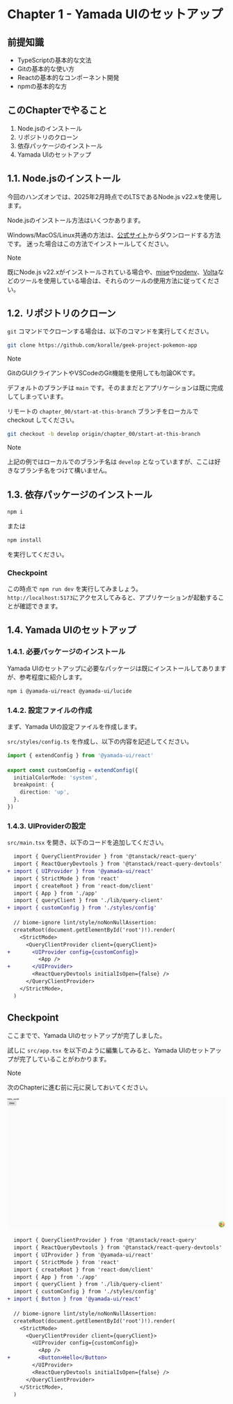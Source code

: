 # Chapter 1 - Yamada UIのセットアップ

## 前提知識

- TypeScriptの基本的な文法
- Gitの基本的な使い方
- Reactの基本的なコンポーネント開発
- npmの基本的な方

## このChapterでやること

1. Node.jsのインストール
2. リポジトリのクローン
3. 依存パッケージのインストール
4. Yamada UIのセットアップ

## 1.1. Node.jsのインストール

今回のハンズオンでは、2025年2月時点でのLTSであるNode.js v22.xを使用します。

Node.jsのインストール方法はいくつかあります。

Windows/MacOS/Linux共通の方法は、[公式サイト](https://nodejs.org/ja)からダウンロードする方法です。
迷った場合はこの方法でインストールしてください。

> [!NOTE]
> 既にNode.js v22.xがインストールされている場合や、[mise](https://mise.jdx.dev/)や[nodenv](https://github.com/nodenv/nodenv)、[Volta](https://volta.sh/)などのツールを使用している場合は、それらのツールの使用方法に従ってください。

## 1.2. リポジトリのクローン

`git` コマンドでクローンする場合は、以下のコマンドを実行してください。

```bash
git clone https://github.com/koralle/geek-project-pokemon-app
```

> [!NOTE]
> GitのGUIクライアントやVSCodeのGit機能を使用しても勿論OKです。

デフォルトのブランチは `main` です。そのままだとアプリケーションは既に完成してしまっています。

リモートの `chapter_00/start-at-this-branch` ブランチをローカルで checkout してください。

```bash
git checkout -b develop origin/chapter_00/start-at-this-branch
```

> [!NOTE]
> 上記の例ではローカルでのブランチ名は `develop` となっていますが、ここは好きなブランチ名をつけて構いません。

## 1.3. 依存パッケージのインストール

```bash
npm i
```

または

```bash
npm install
```

を実行してください。

### Checkpoint

この時点で `npm run dev` を実行してみましょう。  
`http://localhost:5173`にアクセスしてみると、アプリケーションが起動することが確認できます。

## 1.4. Yamada UIのセットアップ

### 1.4.1. 必要パッケージのインストール

Yamada UIのセットアップに必要なパッケージは既にインストールしてありますが、参考程度に紹介します。

```bash
npm i @yamada-ui/react @yamada-ui/lucide
```

### 1.4.2. 設定ファイルの作成

まず、Yamada UIの設定ファイルを作成します。

`src/styles/config.ts` を作成し、以下の内容を記述してください。

```ts
import { extendConfig } from '@yamada-ui/react'

export const customConfig = extendConfig({
  initialColorMode: 'system',
  breakpoint: {
    direction: 'up',
  },
})
```

### 1.4.3. UIProviderの設定

`src/main.tsx` を開き、以下のコードを追加してください。

```diff
  import { QueryClientProvider } from '@tanstack/react-query'
  import { ReactQueryDevtools } from '@tanstack/react-query-devtools'
+ import { UIProvider } from '@yamada-ui/react'
  import { StrictMode } from 'react'
  import { createRoot } from 'react-dom/client'
  import { App } from './app'
  import { queryClient } from './lib/query-client'
+ import { customConfig } from './styles/config'
  
  // biome-ignore lint/style/noNonNullAssertion:
  createRoot(document.getElementById('root')!).render(
    <StrictMode>
      <QueryClientProvider client={queryClient}>
+       <UIProvider config={customConfig}>
          <App />
+       </UIProvider>
        <ReactQueryDevtools initialIsOpen={false} />
      </QueryClientProvider>
    </StrictMode>,
  )
```

## Checkpoint

ここまでで、Yamada UIのセットアップが完了しました。

試しに `src/app.tsx` を以下のように編集してみると、Yamada UIのセットアップが完了していることがわかります。

> [!NOTE]
> 次のChapterに進む前に元に戻しておいてください。

<img src="./images/chapter_01/start-with-this-screen.webp" alt="start-with-this-screen" width="800">

```diff
  import { QueryClientProvider } from '@tanstack/react-query'
  import { ReactQueryDevtools } from '@tanstack/react-query-devtools'
  import { UIProvider } from '@yamada-ui/react'
  import { StrictMode } from 'react'
  import { createRoot } from 'react-dom/client'
  import { App } from './app'
  import { queryClient } from './lib/query-client'
  import { customConfig } from './styles/config'
+ import { Button } from '@yamada-ui/react'
  
  // biome-ignore lint/style/noNonNullAssertion:
  createRoot(document.getElementById('root')!).render(
    <StrictMode>
      <QueryClientProvider client={queryClient}>
        <UIProvider config={customConfig}>
          <App />
+         <Button>Hello</Button>
        </UIProvider>
        <ReactQueryDevtools initialIsOpen={false} />
      </QueryClientProvider>
    </StrictMode>,
  )
```
